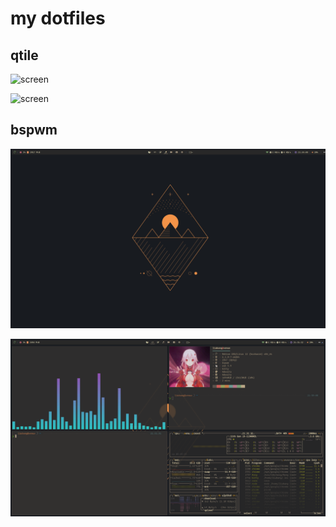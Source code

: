 # my dotfiles

## qtile

![screen](https://user-images.githubusercontent.com/13254917/143623820-b081a821-f5b7-4376-a9a0-cc629582d716.png)

![screen](https://user-images.githubusercontent.com/13254917/143616693-fffadbe0-fc71-459e-b0e5-f87171ab531a.png)

## bspwm

![screen](./pics/1.png)

![screen](./pics/2.png)
